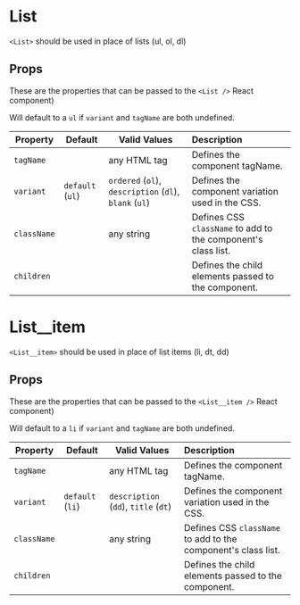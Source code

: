 # List

`<List>` should be used in place of lists (ul, ol, dl)

## Props

These are the properties that can be passed to the `<List />` React component)

Will default to a `ul` if  `variant` and `tagName` are both undefined.

Property | Default | Valid Values | Description
--- | --- | --- |:---
`tagName` |  &nbsp; | any HTML tag | Defines the component tagName.
`variant` |  `default` (`ul`) | `ordered` (`ol`), `description` (`dl`), `blank` (`ul`) | Defines the component variation used in the CSS.
`className` | &nbsp; | any string | Defines CSS `className` to add to the component's class list.
`children` | &nbsp; |  &nbsp; | Defines the child elements passed to the component.


# List__item

`<List__item>` should be used in place of list items (li, dt, dd)

## Props

These are the properties that can be passed to the `<List__item />` React component)

Will default to a `li` if  `variant` and `tagName` are both undefined.

Property | Default | Valid Values | Description
--- | --- | --- |:---
`tagName` |  &nbsp; | any HTML tag | Defines the component tagName.
`variant` |  `default` (`li`) | `description` (`dd`), `title` (`dt`) | Defines the component variation used in the CSS.
`className` | &nbsp; | any string | Defines CSS `className` to add to the component's class list.
`children` | &nbsp; |  &nbsp; | Defines the child elements passed to the component.
